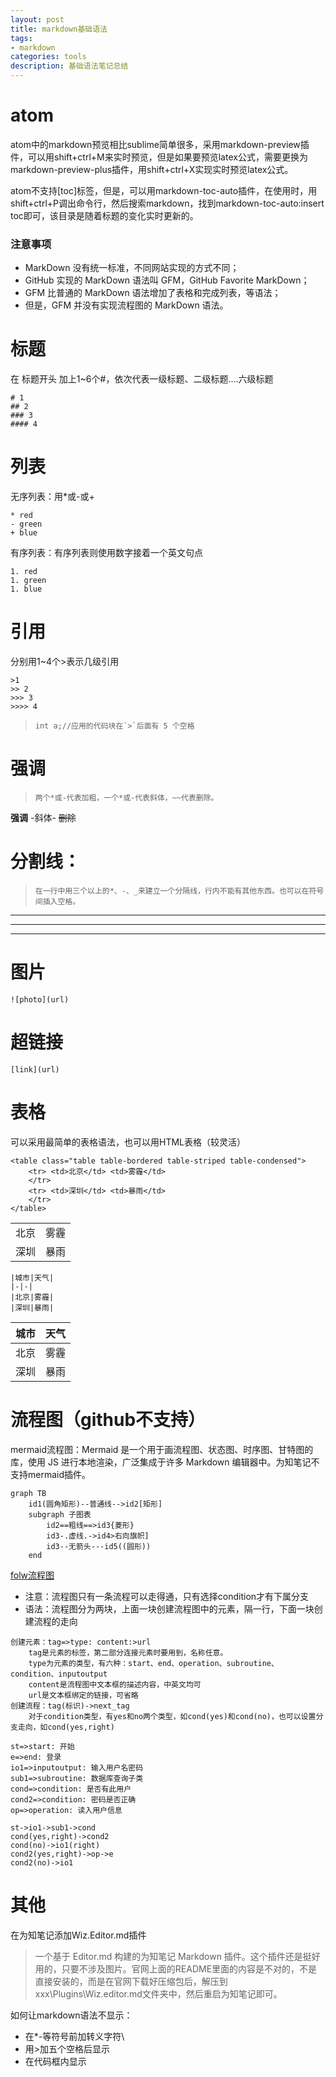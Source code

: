 ```yaml
---
layout: post
title: markdown基础语法
tags:
- markdown
categories: tools
description: 基础语法笔记总结
---
```


# atom
atom中的markdown预览相比sublime简单很多，采用markdown-preview插件，可以用shift+ctrl+M来实时预览，但是如果要预览latex公式，需要更换为markdown-preview-plus插件，用shift+ctrl+X实现实时预览latex公式。

atom不支持[toc]标签，但是，可以用markdown-toc-auto插件，在使用时，用shift+ctrl+P调出命令行，然后搜索markdown，找到markdown-toc-auto:insert toc即可，该目录是随着标题的变化实时更新的。


### 注意事项
* MarkDown 没有统一标准，不同网站实现的方式不同；
* GitHub 实现的 MarkDown 语法叫 GFM，GitHub Favorite MarkDown；
* GFM 比普通的 MarkDown 语法增加了表格和完成列表，等语法；
* 但是，GFM 并没有实现流程图的 MarkDown 语法。

# 标题

在 标题开头 加上1~6个#，依次代表一级标题、二级标题....六级标题
```
# 1
## 2
### 3
#### 4
```
# 列表

无序列表：用*或-或+

```
* red
- green
+ blue
```

有序列表：有序列表则使用数字接着一个英文句点

```
1. red
1. green
1. blue
```

# 引用
分别用1~4个>表示几级引用

```
>1
>> 2
>>> 3
>>>> 4
```

>     int a;//应用的代码块在`>`后面有 5 个空格

# 强调
>     两个*或-代表加粗，一个*或-代表斜体，~~代表删除。
**强调**
-斜体-
~~删除~~

# 分割线：

>     在一行中用三个以上的*、-、_来建立一个分隔线，行内不能有其他东西。也可以在符号间插入空格。

***
---
___

# 图片
`![photo](url)`

# 超链接
`[link](url)`

# 表格
可以采用最简单的表格语法，也可以用HTML表格（较灵活）
```
<table class="table table-bordered table-striped table-condensed">
    <tr> <td>北京</td> <td>雾霾</td>
    </tr>
    <tr> <td>深圳</td> <td>暴雨</td>
    </tr>
</table>
```
<table class="table table-bordered table-striped table-condensed">
    <tr> <td>北京</td> <td>雾霾</td>
    </tr>
    <tr> <td>深圳</td> <td>暴雨</td>
    </tr>
</table>

```
|城市|天气|
|-|-|
|北京|雾霾|
|深圳|暴雨|
```

|城市|天气|
|-|-|
|北京|雾霾|
|深圳|暴雨|


# 流程图（github不支持）
mermaid流程图：Mermaid 是一个用于画流程图、状态图、时序图、甘特图的库，使用 JS 进行本地渲染，广泛集成于许多 Markdown 编辑器中。为知笔记不支持mermaid插件。

```mermaid
graph TB
    id1(圆角矩形)--普通线-->id2[矩形]
    subgraph 子图表
        id2==粗线==>id3{菱形}
        id3-.虚线.->id4>右向旗帜]
        id3--无箭头---id5((圆形))
    end
```

[folw流程图](https://www.jianshu.com/p/8c7812fd80b3)

* 注意：流程图只有一条流程可以走得通，只有选择condition才有下属分支
* 语法：流程图分为两块，上面一块创建流程图中的元素，隔一行，下面一块创建流程的走向
```
创建元素：tag=>type: content:>url
    tag是元素的标签，第二部分连接元素时要用到，名称任意。
    type为元素的类型，有六种：start、end、operation、subroutine、condition、inputoutput
    content是流程图中文本框的描述内容，中英文均可
    url是文本框绑定的链接，可省略
创建流程：tag(标识)->next_tag
    对于condition类型，有yes和no两个类型，如cond(yes)和cond(no)，也可以设置分支走向，如cond(yes,right)
```

```flow
st=>start: 开始
e=>end: 登录
io1=>inputoutput: 输入用户名密码
sub1=>subroutine: 数据库查询子类
cond=>condition: 是否有此用户
cond2=>condition: 密码是否正确
op=>operation: 读入用户信息

st->io1->sub1->cond
cond(yes,right)->cond2
cond(no)->io1(right)
cond2(yes,right)->op->e
cond2(no)->io1
```



# 其他
在为知笔记添加Wiz.Editor.md插件
> 一个基于 Editor.md 构建的为知笔记 Markdown 插件。这个插件还是挺好用的，只要不涉及图片。官网上面的README里面的内容是不对的，不是直接安装的，而是在官网下载好压缩包后，解压到xxx\Plugins\Wiz.editor.md文件夹中，然后重启为知笔记即可。

如何让markdown语法不显示：
* 在*-等符号前加转义字符\
* 用>加五个空格后显示
* 在代码框内显示
